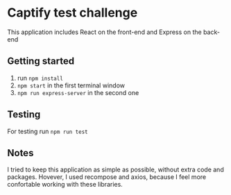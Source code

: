 # Captify test challenge

This application includes React on the front-end and Express on the back-end

## Getting started

1. run `npm install`
2. `npm start` in the first terminal window
3. `npm run express-server` in the second one


## Testing

For testing run
`npm run test`

## Notes
I tried to keep this application as simple as possible, without extra code and packages.
Hovever, I used recompose and axios, because I feel more confortable working with these libraries.
